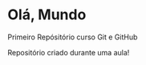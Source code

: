 # Olá, Mundo                
 Primeiro Repósitório curso Git e GitHub

 Repositório criado durante uma aula!
